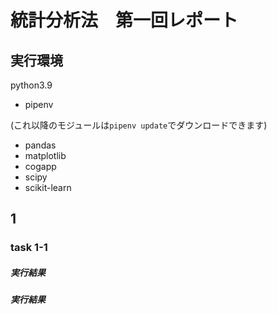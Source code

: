 # 統計分析法　第一回レポート

## 実行環境

python3.9

- pipenv

(これ以降のモジュールは`pipenv update`でダウンロードできます)


- pandas
- matplotlib
- cogapp
- scipy
- scikit-learn 

## 1

### task 1-1

##### 実行結果

##### 実行結果

<!-- [[[cog
import cog
file="output/task1-2.txt"
cog.outl("\n```bash")
with open(file,"r") as f:
    cog.outl(f.read())
cog.outl("```")
    ]]] -->

<!-- [[[end]]] -->